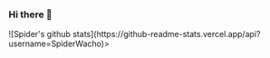 ### Hi there 👋
  <div display="flex" justify-content="center">![Spider's github stats](https://github-readme-stats.vercel.app/api?username=SpiderWacho)></div>
